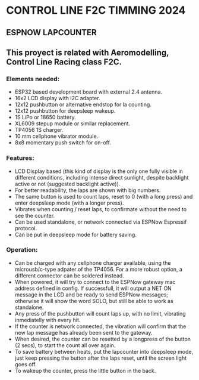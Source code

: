 # CONTROL LINE F2C TIMMING 2024
## ESPNOW LAPCOUNTER

## This proyect is related with Aeromodelling, Control Line Racing class F2C.

### Elements needed:
- ESP32 based development board with external 2.4 antenna.
- 16x2 LCD display with I2C adapter.
- 12x12 pushbutton or alternative endstop for la counting.
- 12x12 pushbutton for deepsleep wakeup.
- 1S LiPo or 18650 battery.
- XL6009 stepup module or similar replacement.
- TP4056 1S charger.
- 10 mm cellphone vibrator module.
- 8x8 momentary push switch for on-off.

### Features:
- LCD Display based (this kind of display is the only one fully visible in different conditions, including intense direct sunlight, despite backlight active or not (suggested backlight active)).
- For better readability, the laps are shown with big numbers.
- The same button is used to count laps, reset to 0 (with a long press) and enter deepsleep mode (with a longer press).
- Vibrates when counting / reset laps, to confirmate without the need to see the counter.
- Can be used standalone, or network connected via ESPNow Espressif protocol.
- Can be put in deepsleep mode for battery saving.

### Operation:
- Can be charged with any cellphone charger available, using the microusb/c-type adpater of the TP4056. For a more robust option, a different connector can be soldered instead.
- When powered, it will try to connect to the ESPNow gateway mac address defined in config. If successfull, it will output a NET ON message in the LCD and be ready to send ESPNow messages; otherwise it will show the word SOLO, but still be able to work as standalone.
- Any press of the pushbutton will count laps up, with no limit, vibrating inmediatelly with every hit.
- If the counter is network connected, the vibration will confirm that the new lap message has already been sent to the gateway.
- When desired, the counter can be resetted by a longpress of the button (2 secs), to start the count all over again.
- To save battery between heats, put the lapcounter into deepsleep mode, just keep pressing the button after the laps reset, until the screen light goes off.
- To wakeup the counter, press the little button in the back.